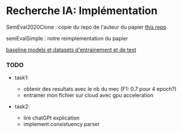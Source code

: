 # Recherche IA: Implémentation

SemEval2020Clone : copie du repo de l'auteur du papier [this repo](https://github.com/lenyabloko/SemEval2020)

semEvalSimple : notre reimplementation du papier

[baseline models et datasets d'entrainement et de test](https://github.com/arielsho/SemEval-2020-Task-5)

### TODO

- task1:
	- obtenir des resultats avec le nb du mec (F1: 0.7 pour 4 epoch?)
	- entrainer mon fichier sur cloud avec gpu acceleration

- task2:
	- lire chatGPt explication
	- implement consistuency parser
